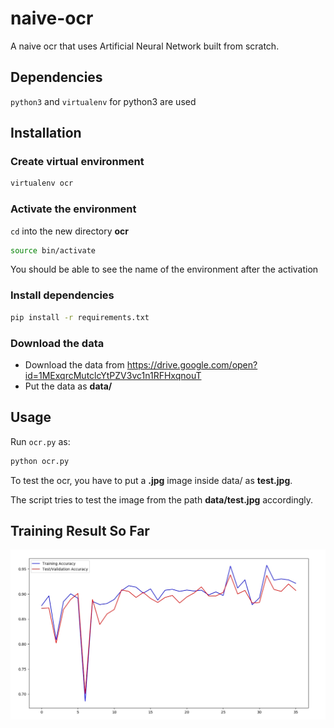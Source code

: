# naive-ocr
A naive ocr that uses Artificial Neural Network built from scratch.

## Dependencies
`python3` and `virtualenv` for python3 are used

## Installation

### Create virtual environment
```bash
virtualenv ocr
```
### Activate the environment
`cd` into the new  directory **ocr**
```bash
source bin/activate
```

You should be able to see the name of the environment after the activation


### Install dependencies
```bash
pip install -r requirements.txt
```

### Download the data
- Download the data from https://drive.google.com/open?id=1MExqrcMutclcYtPZV3vc1n1RFHxqnouT  
- Put the data as **data/**

## Usage
Run `ocr.py` as:

```bash
python ocr.py
```

To test the ocr, you have to put a **.jpg** image inside data/ as **test.jpg**.  

The script tries to test the image from the path **data/test.jpg** accordingly.

## Training Result So Far
![Accuracy Plot](accuracies.jpeg)
